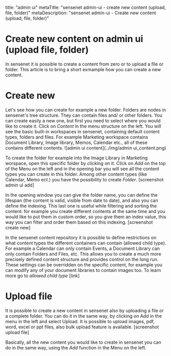 title: "admin ui"
metaTitle: "sensenet admin-ui - create new content (upload, file, folder)"
metaDescription: "sensenet admin-ui - Create new content (upload, file, folder)"

# Create new content on admin ui (upload file, folder)
In sensenet it is possible to create a content from zero or to upload a file or folder. This article is to bring a short exmample how you can create a new content.

# Create new
Let's see how you can create for example a new folder. 
Folders are nodes in sensenet's tree structure. They can contain files and/ or other folders. You can create easily a new one, but first you need to select where you would like to create it.
Click on _Content_ in the menu structure on the left. You will see the basic built-in workspaces in sensenet, containing default content types, folders and files. For example Marketing workspace contains Document Library, Image library, Memos, Calendar etc., all of these contains different contents.
![admin ui content](../img/admin ui_content.png)

To create the folder for example into the  Image Library in Marketing worspace, open this specific folder by clicking on it. Click on _Add_ on the top of the Menu on the left and in the opening bar you will see all the content types you can create in this folder. Among other content types (like Calendar, Memo ect.) you have the possibility to create _Folder_.
[screenshot admin ui add]

In the opening window you can give the folder name, you can define the lifespan (the content is valid, visible from date to date), and also you can define the indexing. This last one is useful while filtering and sorting the content: for example you create different contents at the same time and you would like to put them in custom order, so you give them an index value, this way you can filter and order them based on this indexing.
[screenshot create new]

In the sensenet content repository it is possible to define restrictions on what content types the different containers can contain (allowed child type). For example a Calendar can only contain Events, a Document Library can only contain Folders and Files, etc. This allows you to create a much more precisely defined content structure and provides control on the long run. These settings can be overridden on the specific content, for example you can modify any of your document libraries to contain images too. To learn more go to _allowed child type_ [link]

# Upload file
It is possible to create a new content in sensenet also by uploading a file or a complete folder. You can do it in the same way, by clicking on Add in the menu in the left and select Upload. 
It is possible to upload images, pdf, word, excel or ppt files, also bulk upload feature is available.
[screenshot upload file]

Basically, all the new content you would like to create in sensenet you can do in the same way, using the _Add_ function in the Menu on the left.
